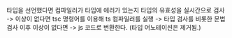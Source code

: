 타입을 선언했다면 컴파일러가 타입에 에러가 있는지 타입의 유효성을 실시간으로 검사 -> 이상이 없다면 tsc 명령어를 이용해 ts 컴파일러를 실행 -> 타입 검사를 비롯한 문법 검사 이후 이상이 없다면 -> js 코드로 변환한다. (타입 어노테이션은 제거됨.)